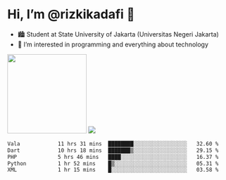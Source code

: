 # Hi, I’m @rizkikadafi 👋
- 🏙 Student at State University of Jakarta (Universitas Negeri Jakarta)
- 👀 I’m interested in programming and everything about technology
<img height="180em" src="https://github-readme-stats.vercel.app/api?username=rizkikadafi&show_icons=true&hide_border=true&&count_private=true&include_all_commits=true" />
<img src="https://github-readme-stats.vercel.app/api/top-langs/?username=rizkikadafi&show_icons=true&hide_border=true&&count_private=true&include_all_commits=true" />

<!--START_SECTION:waka-->

```txt
Vala            11 hrs 31 mins  ████████░░░░░░░░░░░░░░░░░   32.60 %
Dart            10 hrs 18 mins  ███████▒░░░░░░░░░░░░░░░░░   29.15 %
PHP             5 hrs 46 mins   ████░░░░░░░░░░░░░░░░░░░░░   16.37 %
Python          1 hr 52 mins    █▒░░░░░░░░░░░░░░░░░░░░░░░   05.31 %
XML             1 hr 15 mins    █░░░░░░░░░░░░░░░░░░░░░░░░   03.58 %
```

<!--END_SECTION:waka-->

<!---
rizkikadafi/rizkikadafi is a ✨ special ✨ repository because its `README.md` (this file) appears on your GitHub profile.
You can click the Preview link to take a look at your changes.
--->
